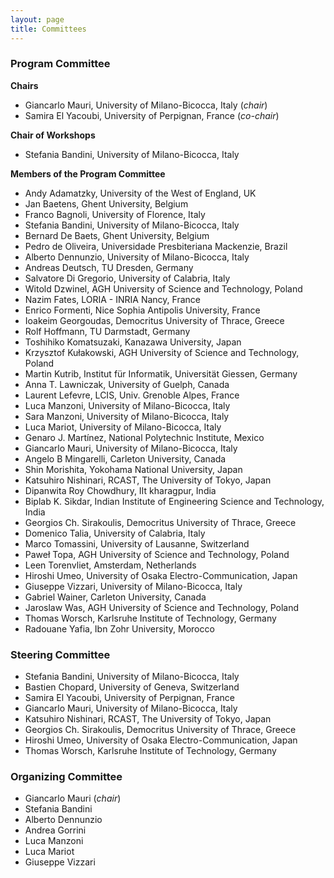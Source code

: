 ```yaml
---
layout: page
title: Committees
---
```


<a name="program"></a>
<h3>Program Committee</h3>

**Chairs**

- Giancarlo Mauri, University of Milano-Bicocca, Italy (_chair_)
- Samira El Yacoubi, University of Perpignan, France (_co-chair_)

**Chair of Workshops**
- Stefania Bandini, University of Milano-Bicocca, Italy

**Members of the Program Committee**

- Andy Adamatzky, University of the West of England, UK
- Jan Baetens, Ghent University, Belgium
- Franco Bagnoli, University of Florence, Italy
- Stefania Bandini, University of Milano-Bicocca, Italy
- Bernard De Baets, Ghent University, Belgium
- Pedro de Oliveira, Universidade Presbiteriana Mackenzie, Brazil
- Alberto Dennunzio, University of Milano-Bicocca, Italy
- Andreas Deutsch, TU Dresden, Germany
- Salvatore Di Gregorio, University of Calabria, Italy
- Witold Dzwinel, AGH University of Science and Technology, Poland
- Nazim Fates, LORIA - INRIA Nancy, France
- Enrico Formenti, Nice Sophia Antipolis University, France
- Ioakeim Georgoudas, Democritus University of Thrace, Greece
- Rolf Hoffmann, TU Darmstadt, Germany
- Toshihiko Komatsuzaki, Kanazawa University, Japan
- Krzysztof Kułakowski, AGH University of Science and Technology, Poland
- Martin Kutrib, Institut für Informatik, Universität Giessen, Germany
- Anna T. Lawniczak, University of Guelph, Canada
- Laurent Lefevre, LCIS, Univ. Grenoble Alpes, France
- Luca Manzoni, University of Milano-Bicocca, Italy
- Sara Manzoni, University of Milano-Bicocca, Italy
- Luca Mariot, University of Milano-Bicocca, Italy
- Genaro J. Martínez, National Polytechnic Institute, Mexico
- Giancarlo Mauri, University of Milano-Bicocca, Italy
- Angelo B Mingarelli, Carleton University, Canada
- Shin Morishita, Yokohama National University, Japan
- Katsuhiro Nishinari, RCAST, The University of Tokyo, Japan
- Dipanwita Roy Chowdhury, IIt kharagpur, India
- Biplab K. Sikdar, Indian Institute of Engineering Science and Technology, India
- Georgios Ch. Sirakoulis, Democritus University of Thrace, Greece
- Domenico Talia, University of Calabria, Italy
- Marco Tomassini, University of Lausanne, Switzerland
- Paweł Topa, AGH University of Science and Technology, Poland
- Leen Torenvliet, Amsterdam, Netherlands
- Hiroshi Umeo, University of Osaka Electro-Communication, Japan
- Giuseppe Vizzari, University of Milano-Bicocca, Italy
- Gabriel Wainer, Carleton University, Canada
- Jaroslaw Was, AGH University of Science and Technology, Poland
- Thomas Worsch, Karlsruhe Institute of Technology, Germany
- Radouane Yafia, Ibn Zohr University, Morocco

<a name="steering"></a>
<h3>Steering Committee</h3>

- Stefania Bandini, University of Milano-Bicocca, Italy
- Bastien Chopard, University of Geneva, Switzerland 
- Samira El Yacoubi, University of Perpignan, France
- Giancarlo Mauri, University of Milano-Bicocca, Italy 
- Katsuhiro Nishinari, RCAST, The University of Tokyo, Japan
- Georgios Ch. Sirakoulis, Democritus University of Thrace, Greece 
- Hiroshi Umeo, University of Osaka Electro-Communication, Japan
- Thomas Worsch, Karlsruhe Institute of Technology, Germany

<a name="organizing"></a>
<h3>Organizing Committee</h3>

- Giancarlo Mauri (_chair_)
- Stefania Bandini 
- Alberto Dennunzio
- Andrea Gorrini
- Luca Manzoni
- Luca Mariot
- Giuseppe Vizzari
